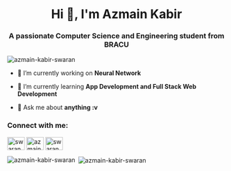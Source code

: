 <h1 align="center">Hi 👋, I'm Azmain Kabir</h1>
<h3 align="center">A passionate Computer Science and Engineering student from BRACU</h3>

<p align="left"> <img src="https://komarev.com/ghpvc/?username=azmain-kabir-swaran&label=Profile%20views&color=0e75b6&style=flat" alt="azmain-kabir-swaran" /> </p>

- 🔭 I’m currently working on **Neural Network**

- 🌱 I’m currently learning **App Development and Full Stack Web Development**

- 💬 Ask me about **anything :v**

<h3 align="left">Connect with me:</h3>
<p align="left">
<a href="https://twitter.com/swaran792" target="blank"><img align="center" src="https://cdn.jsdelivr.net/npm/simple-icons@3.0.1/icons/twitter.svg" alt="swaran792" height="30" width="40" /></a>
<a href="https://linkedin.com/in/azmain-kabir-5631a4175/" target="blank"><img align="center" src="https://cdn.jsdelivr.net/npm/simple-icons@3.0.1/icons/linkedin.svg" alt="azmain-kabir-5631a4175/" height="30" width="40" /></a>
<a href="https://codeforces.com/profile/swaran" target="blank"><img align="center" src="https://cdn.jsdelivr.net/npm/simple-icons@3.0.1/icons/codeforces.svg" alt="swaran" height="30" width="40" /></a>
</p>

<p><img align="left" src="https://github-readme-stats.vercel.app/api/top-langs?username=azmain-kabir-swaran&show_icons=true&locale=en&layout=compact" alt="azmain-kabir-swaran" /></p>

<p>&nbsp;<img align="center" src="https://github-readme-stats.vercel.app/api?username=azmain-kabir-swaran&show_icons=true&locale=en" alt="azmain-kabir-swaran" /></p>
